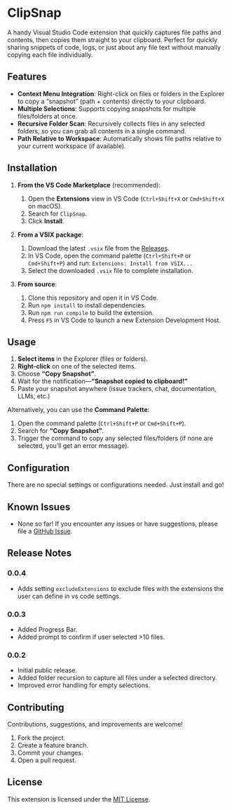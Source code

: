 # ClipSnap

A handy Visual Studio Code extension that quickly captures file paths and contents, then copies them straight to your clipboard. Perfect for quickly sharing snippets of code, logs, or just about any file text without manually copying each file individually.

## Features

- **Context Menu Integration**: Right-click on files or folders in the Explorer to copy a “snapshot” (path + contents) directly to your clipboard.
- **Multiple Selections**: Supports copying snapshots for multiple files/folders at once.
- **Recursive Folder Scan**: Recursively collects files in any selected folders, so you can grab all contents in a single command.
- **Path Relative to Workspace**: Automatically shows file paths relative to your current workspace (if available).

## Installation

1. **From the VS Code Marketplace** (recommended):
   1. Open the **Extensions** view in VS Code (`Ctrl+Shift+X` or `Cmd+Shift+X` on macOS).
   2. Search for `ClipSnap`.
   3. Click **Install**.

2. **From a VSIX package**:
   1. Download the latest `.vsix` file from the [Releases](#).
   2. In VS Code, open the command palette (`Ctrl+Shift+P` or `Cmd+Shift+P`) and run: `Extensions: Install from VSIX...`
   3. Select the downloaded `.vsix` file to complete installation.

3. **From source**:
   1. Clone this repository and open it in VS Code.
   2. Run `npm install` to install dependencies.
   3. Run `npm run compile` to build the extension.
   4. Press `F5` in VS Code to launch a new Extension Development Host.

## Usage

1. **Select items** in the Explorer (files or folders).
2. **Right-click** on one of the selected items.
3. Choose **“Copy Snapshot”**.
4. Wait for the notification—**“Snapshot copied to clipboard!”** 
5. Paste your snapshot anywhere (issue trackers, chat, documentation, LLMs, etc.)

Alternatively, you can use the **Command Palette**:
1. Open the command palette (`Ctrl+Shift+P` or `Cmd+Shift+P`).
2. Search for **“Copy Snapshot”**.
3. Trigger the command to copy any selected files/folders (if none are selected, you’ll get an error message).

## Configuration

There are no special settings or configurations needed. Just install and go!

## Known Issues

- None so far! If you encounter any issues or have suggestions, please file a [GitHub Issue](#).

## Release Notes

### 0.0.4
- Adds setting `excludeExtensions` to exclude files with the extensions the user can define in vs code settings.

### 0.0.3
- Added Progress Bar.
- Added prompt to confirm if user selected >10 files.

### 0.0.2
- Initial public release.
- Added folder recursion to capture all files under a selected directory.
- Improved error handling for empty selections.

## Contributing

Contributions, suggestions, and improvements are welcome!
1. Fork the project.
2. Create a feature branch.
3. Commit your changes.
4. Open a pull request.

## License

This extension is licensed under the [MIT License](LICENSE).